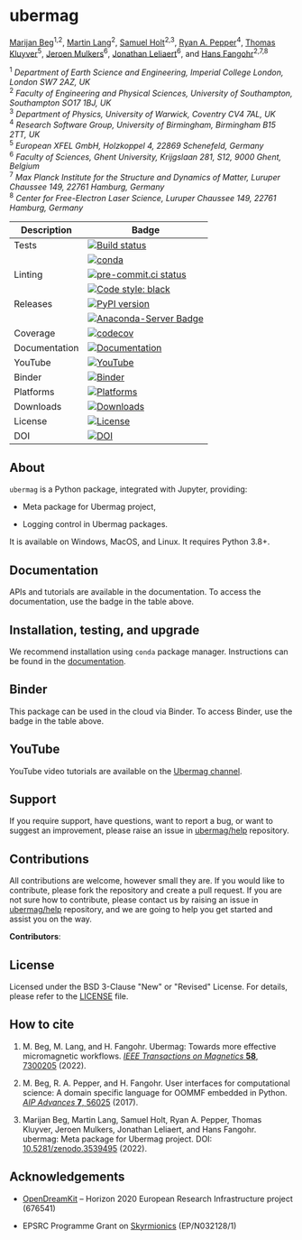 # ubermag

[Marijan Beg](https://github.com/marijanbeg)<sup>1,2</sup>, [Martin Lang](https://github.com/lang-m)<sup>2</sup>, [Samuel Holt](https://github.com/samjrholt)<sup>2,3</sup>, [Ryan A. Pepper](https://github.com/rpep)<sup>4</sup>, [Thomas Kluyver](https://github.com/takluyver)<sup>5</sup>, [Jeroen Mulkers](https://github.com/JeroenMulkers)<sup>6</sup>, [Jonathan Leliaert](https://github.com/JLeliaert)<sup>6</sup>, and [Hans Fangohr](https://github.com/fangohr)<sup>2,7,8</sup>

<sup>1</sup> *Department of Earth Science and Engineering, Imperial College London, London SW7 2AZ, UK*  
<sup>2</sup> *Faculty of Engineering and Physical Sciences, University of Southampton, Southampton SO17 1BJ, UK*  
<sup>3</sup> *Department of Physics, University of Warwick, Coventry CV4 7AL, UK*  
<sup>4</sup> *Research Software Group, University of Birmingham, Birmingham B15 2TT, UK*  
<sup>5</sup> *European XFEL GmbH, Holzkoppel 4, 22869 Schenefeld, Germany*  
<sup>6</sup> *Faculty of Sciences, Ghent University, Krijgslaan 281, S12, 9000 Ghent, Belgium*  
<sup>7</sup> *Max Planck Institute for the Structure and Dynamics of Matter, Luruper Chaussee 149, 22761 Hamburg, Germany*  
<sup>8</sup> *Center for Free-Electron Laser Science, Luruper Chaussee 149, 22761 Hamburg, Germany*  


| Description | Badge |
| --- | --- |
| Tests | [![Build status](https://github.com/ubermag/ubermag/workflows/workflow/badge.svg)](https://github.com/ubermag/ubermag/actions?query=workflow%3Aworkflow) |
|       | [![conda](https://github.com/ubermag/ubermag/workflows/conda/badge.svg)](https://github.com/ubermag/ubermag/actions?query=workflow%3Aconda) |
| Linting | [![pre-commit.ci status](https://results.pre-commit.ci/badge/github/ubermag/ubermag/master.svg)](https://results.pre-commit.ci/latest/github/ubermag/ubermag/master) |
|         | [![Code style: black](https://img.shields.io/badge/code%20style-black-000000.svg)](https://github.com/psf/black) |
| Releases | [![PyPI version](https://badge.fury.io/py/ubermag.svg)](https://badge.fury.io/py/ubermag) |
|          | [![Anaconda-Server Badge](https://anaconda.org/conda-forge/ubermag/badges/version.svg)](https://anaconda.org/conda-forge/ubermag) |
| Coverage | [![codecov](https://codecov.io/gh/ubermag/ubermag/branch/master/graph/badge.svg?token=hcK4fofmrL)](https://codecov.io/gh/ubermag/ubermag) |
| Documentation | [![Documentation](https://img.shields.io/badge/Docs-ubermag.github.io-blue)](https://ubermag.github.io/documentation/ubermag.html) |
| YouTube | [![YouTube](https://img.shields.io/badge/YouTube-ubermag-blue)](https://www.youtube.com/channel/UC7MSqVQSMFV42R1jAYmKGLg) |
| Binder | [![Binder](https://mybinder.org/badge_logo.svg)](https://mybinder.org/v2/gh/ubermag/ubermag/latest?urlpath=lab/tree/docs) |
| Platforms | [![Platforms](https://anaconda.org/conda-forge/ubermag/badges/platforms.svg)](https://anaconda.org/conda-forge/ubermag) |
| Downloads | [![Downloads](https://anaconda.org/conda-forge/ubermag/badges/downloads.svg)](https://anaconda.org/conda-forge/ubermag) |
| License | [![License](https://img.shields.io/badge/License-BSD%203--Clause-blue.svg)](https://opensource.org/licenses/BSD-3-Clause) |
| DOI | [![DOI](https://zenodo.org/badge/DOI/10.5281/zenodo.3539495.svg)](https://doi.org/10.5281/zenodo.3539495) |

## About

`ubermag` is a Python package, integrated with Jupyter, providing:

- Meta package for Ubermag project,

- Logging control in Ubermag packages.


It is available on Windows, MacOS, and Linux. It requires Python 3.8+.

## Documentation

APIs and tutorials are available in the documentation. To access the documentation, use the badge in the table above.

## Installation, testing, and upgrade

We recommend installation using `conda` package manager. Instructions can be found in the [documentation](https://ubermag.github.io/installation.html).

## Binder

This package can be used in the cloud via Binder. To access Binder, use the badge in the table above.

## YouTube

YouTube video tutorials are available on the [Ubermag channel](https://www.youtube.com/channel/UC7MSqVQSMFV42R1jAYmKGLg).

## Support

If you require support, have questions, want to report a bug, or want to suggest an improvement, please raise an issue in [ubermag/help](https://github.com/ubermag/help) repository.

## Contributions

All contributions are welcome, however small they are. If you would like to contribute, please fork the repository and create a pull request. If you are not sure how to contribute, please contact us by raising an issue in [ubermag/help](https://github.com/ubermag/help) repository, and we are going to help you get started and assist you on the way.

**Contributors**:


## License

Licensed under the BSD 3-Clause "New" or "Revised" License. For details, please refer to the [LICENSE](LICENSE) file.

## How to cite

1. M. Beg, M. Lang, and H. Fangohr. Ubermag: Towards more effective micromagnetic workflows. [*IEEE Transactions on Magnetics* **58**, 7300205](https://doi.org/10.1109/TMAG.2021.3078896) (2022).

2. M. Beg, R. A. Pepper, and H. Fangohr. User interfaces for computational science: A domain specific language for OOMMF embedded in Python. [*AIP Advances* **7**, 56025](http://aip.scitation.org/doi/10.1063/1.4977225) (2017).

3. Marijan Beg, Martin Lang, Samuel Holt, Ryan A. Pepper, Thomas Kluyver, Jeroen Mulkers, Jonathan Leliaert, and Hans Fangohr. ubermag: Meta package for Ubermag project. DOI: [10.5281/zenodo.3539495](http://doi.org/10.5281/zenodo.3539495) (2022).

## Acknowledgements

- [OpenDreamKit](http://opendreamkit.org/) – Horizon 2020 European Research Infrastructure project (676541)

- EPSRC Programme Grant on [Skyrmionics](http://www.skyrmions.ac.uk) (EP/N032128/1)
